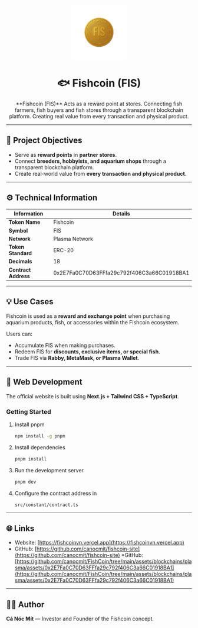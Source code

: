 <p align="center">
  <img src="https://raw.githubusercontent.com/canocmit/FishCoin/main/assets/blockchains/plasma/assets/0x2E7Fa0C70D63FFfa29c792f406C3a66C01918BA1/logo.png" alt="Fishcoin Logo" width="150">
</p>

<h1 align="center">🐟 Fishcoin (FIS)</h1>

<p align="center">
 **Fishcoin (FIS)** Acts as a reward point at stores.
   Connecting fish farmers, fish buyers and fish stores through a transparent blockchain platform.
   Creating real value from every transaction and physical product.
</p>

---

## 🎯 Project Objectives

* Serve as **reward points** in **partner stores**.  
* Connect **breeders, hobbyists, and aquarium shops** through a transparent blockchain platform.  
* Create real-world value from **every transaction and physical product**.

---

## ⚙️ Technical Information

| Information          | Details                          |
| -------------------- | -------------------------------- |
| **Token Name**       | Fishcoin                         |
| **Symbol**           | FIS                              |
| **Network**          | Plasma Network                   |
| **Token Standard**   | ERC-20                           |
| **Decimals**         | 18                               |
| **Contract Address** | 0x2E7Fa0C70D63FFfa29c792f406C3a66C01918BA1 |

---

## 💡 Use Cases

Fishcoin is used as a **reward and exchange point** when purchasing aquarium products, fish, or accessories within the Fishcoin ecosystem.  

Users can:
* Accumulate FIS when making purchases.  
* Redeem FIS for **discounts, exclusive items, or special fish**.  
* Trade FIS via **Rabby, MetaMask, or Plasma Wallet**.

---

## 🚀 Web Development

The official website is built using **Next.js + Tailwind CSS + TypeScript**.

### Getting Started

1. Install pnpm
   ```bash
   npm install -g pnpm

   ```

2. Install dependencies

   ```bash
   pnpm install
   ```

3. Run the development server

   ```bash
   pnpm dev
   ```

4. Configure the contract address in

   ```
   src/constant/contract.ts
   ```

---

## 🌐  Links

* Website: [https://fishcoinvn.vercel.app](https://fishcoinvn.vercel.app)
* GitHub: [https://github.com/canocmit/fishcoin-site](https://github.com/canocmit/fishcoin-site)
*GitHub: [https://github.com/canocmit/FishCoin/tree/main/assets/blockchains/plasma/assets/0x2E7Fa0C70D63FFfa29c792f406C3a66C01918BA1](https://github.com/canocmit/FishCoin/tree/main/assets/blockchains/plasma/assets/0x2E7Fa0C70D63FFfa29c792f406C3a66C01918BA1)

---

## 🧑‍💻 Author


**Cá Nóc Mít** — Investor and Founder of the Fishcoin concept.
